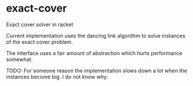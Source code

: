 exact-cover
===========

Exact cover solver in racket

Current implementation uses the dancing link algorithm to solve instances of the exact cover problem.

The interface uses a fair amount of abstraction which hurts performance somewhat. 

TODO: For someone reason the implementation slows down a lot when the instances become big. I do not know why. 

